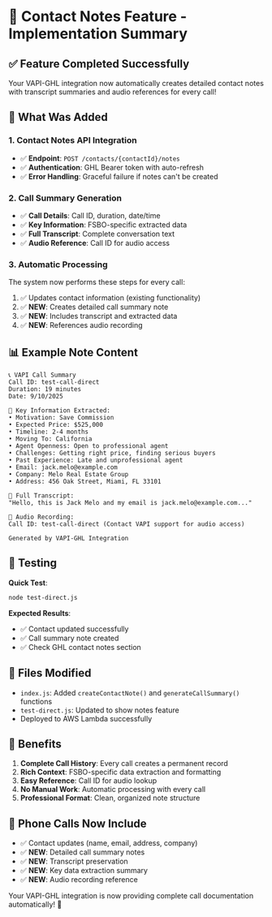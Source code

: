 # 📝 Contact Notes Feature - Implementation Summary

## ✅ Feature Completed Successfully

Your VAPI-GHL integration now automatically creates detailed contact notes with transcript summaries and audio references for every call!

## 🎯 What Was Added

### 1. **Contact Notes API Integration**
- ✅ **Endpoint**: `POST /contacts/{contactId}/notes`
- ✅ **Authentication**: GHL Bearer token with auto-refresh
- ✅ **Error Handling**: Graceful failure if notes can't be created

### 2. **Call Summary Generation**
- ✅ **Call Details**: Call ID, duration, date/time
- ✅ **Key Information**: FSBO-specific extracted data
- ✅ **Full Transcript**: Complete conversation text
- ✅ **Audio Reference**: Call ID for audio access

### 3. **Automatic Processing**
The system now performs these steps for every call:
1. ✅ Updates contact information (existing functionality)
2. ✅ **NEW**: Creates detailed call summary note
3. ✅ **NEW**: Includes transcript and extracted data
4. ✅ **NEW**: References audio recording

## 📊 Example Note Content

```
📞 VAPI Call Summary
Call ID: test-call-direct
Duration: 19 minutes
Date: 9/10/2025

🎯 Key Information Extracted:
• Motivation: Save Commission
• Expected Price: $525,000
• Timeline: 2-4 months
• Moving To: California
• Agent Openness: Open to professional agent
• Challenges: Getting right price, finding serious buyers
• Past Experience: Late and unprofessional agent
• Email: jack.melo@example.com
• Company: Melo Real Estate Group
• Address: 456 Oak Street, Miami, FL 33101

📝 Full Transcript:
"Hello, this is Jack Melo and my email is jack.melo@example.com..."

🎵 Audio Recording:
Call ID: test-call-direct (Contact VAPI support for audio access)

Generated by VAPI-GHL Integration
```

## 🚀 Testing

**Quick Test**: 
```bash
node test-direct.js
```

**Expected Results**:
- ✅ Contact updated successfully
- ✅ Call summary note created
- ✅ Check GHL contact notes section

## 📁 Files Modified
- `index.js`: Added `createContactNote()` and `generateCallSummary()` functions
- `test-direct.js`: Updated to show notes feature
- Deployed to AWS Lambda successfully

## 🎉 Benefits

1. **Complete Call History**: Every call creates a permanent record
2. **Rich Context**: FSBO-specific data extraction and formatting  
3. **Easy Reference**: Call ID for audio lookup
4. **No Manual Work**: Automatic processing with every call
5. **Professional Format**: Clean, organized note structure

## 🔄 Phone Calls Now Include

- ✅ Contact updates (name, email, address, company)
- ✅ **NEW**: Detailed call summary notes
- ✅ **NEW**: Transcript preservation
- ✅ **NEW**: Key data extraction summary
- ✅ **NEW**: Audio recording reference

Your VAPI-GHL integration is now providing complete call documentation automatically! 🎯